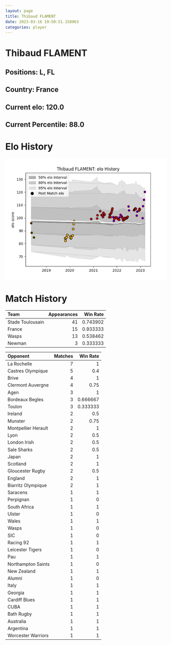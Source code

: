 ```yaml
---  
layout: page  
title: Thibaud FLAMENT  
date: 2023-03-16 19:50:51.158963  
categories: player  
---
```

# Thibaud FLAMENT

## Positions: L, FL

## Country: France

## Current elo: 120.0

## Current Percentile: 88.0

# Elo History


![elo history](history_ThibaudFLAMENT.png)
# Match History


| Team             |   Appearances |   Win Rate |
|:-----------------|--------------:|-----------:|
| Stade Toulousain |            41 |   0.743902 |
| France           |            15 |   0.933333 |
| Wasps            |            13 |   0.538462 |
| Newman           |             3 |   0.333333 |

| Opponent            |   Matches |   Win Rate |
|:--------------------|----------:|-----------:|
| La Rochelle         |         7 |   1        |
| Castres Olympique   |         5 |   0.4      |
| Brive               |         4 |   1        |
| Clermont Auvergne   |         4 |   0.75     |
| Agen                |         3 |   1        |
| Bordeaux Begles     |         3 |   0.666667 |
| Toulon              |         3 |   0.333333 |
| Ireland             |         2 |   0.5      |
| Munster             |         2 |   0.75     |
| Montpellier Herault |         2 |   1        |
| Lyon                |         2 |   0.5      |
| London Irish        |         2 |   0.5      |
| Sale Sharks         |         2 |   0.5      |
| Japan               |         2 |   1        |
| Scotland            |         2 |   1        |
| Gloucester Rugby    |         2 |   0.5      |
| England             |         2 |   1        |
| Biarritz Olympique  |         2 |   1        |
| Saracens            |         1 |   1        |
| Perpignan           |         1 |   0        |
| South Africa        |         1 |   1        |
| Ulster              |         1 |   0        |
| Wales               |         1 |   1        |
| Wasps               |         1 |   0        |
| SIC                 |         1 |   0        |
| Racing 92           |         1 |   1        |
| Leicester Tigers    |         1 |   0        |
| Pau                 |         1 |   1        |
| Northampton Saints  |         1 |   0        |
| New Zealand         |         1 |   1        |
| Alumni              |         1 |   0        |
| Italy               |         1 |   1        |
| Georgia             |         1 |   1        |
| Cardiff Blues       |         1 |   1        |
| CUBA                |         1 |   1        |
| Bath Rugby          |         1 |   1        |
| Australia           |         1 |   1        |
| Argentina           |         1 |   1        |
| Worcester Warriors  |         1 |   1        |